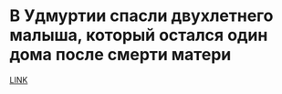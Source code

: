 # В Удмуртии спасли двухлетнего малыша, который остался один дома после смерти матери



[LINK](https://varlamov.ru/3704766.html)